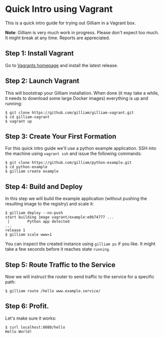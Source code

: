 # Quick Intro using Vagrant

This is a quick intro guide for trying out Gilliam in a Vagrant box.

**Note**: Gilliam is very much work in progress.  Please don't expect
too much.  It might break at any time.  Reports are appreciated.

## Step 1: Install Vagrant

Go to [Vagrants homepage](http://www.vagrantup.com) and install the
latest release.

## Step 2: Launch Vagrant

This will bootstrap your Gilliam installation. When done (it may take a while,
it needs to download some large Docker images) everything is up and running:

    $ git clone https://github.com/gilliam/gilliam-vagrant.git
    $ cd gilliam-vagrant
    $ vagrant up

## Step 3: Create Your First Formation

For this quick intro guide we'll use a python example application.
SSH into the machine using `vagrant ssh` and issue the following
commands:

    $ git clone https://github.com/gilliam/python-example.git
    $ cd python-example
    $ gilliam create example

## Step 4: Build and Deploy

In this step we will build the example application (without pushing
the resulting image to the registry) and scale it:

    $ gilliam deploy --no-push
    start building image vagrant/example:e0b74777 ...
     |        Python app detected
    ...
    release 1
    $ gilliam scale www=1

You can inspect the created instance using `gilliam ps` if you like.
It might take a few seconds before it reaches state `running`.

## Step 5: Route Traffic to the Service

Now we will instruct the router to send traffic to the service for a
specific path:

    $ gilliam route /hello www.example.service/

## Step 6: Profit.

Let's make sure it works:

    $ curl localhost:8080/hello
    Hello World!

